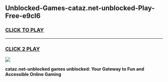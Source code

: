 
## Unblocked-Games-cataz.net-unblocked-Play-Free-e9cl6
<h3>
<a href="https://premium76.site?title=cataz.net-unblocked&ref=23A">CLICK TO PLAY</a></h3>
<hr>

<h3>
<a href="https://premium76.site?title=cataz.net-unblocked&ref=23A">CLICK 2 PLAY</a>
  
</h3>

<a href="https://premium76.site?title=cataz.net-unblocked&ref=23A"><img src="https://clearcache.store/games.png"></a>


**cataz.net-unblocked games unblocked: Your Gateway to Fun and Accessible Online Gaming**

